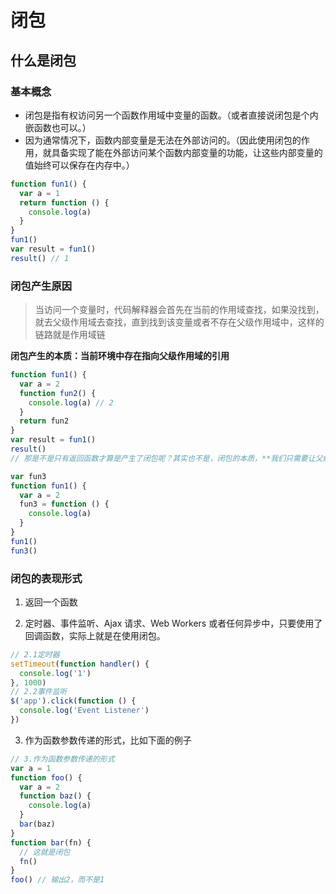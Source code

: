 # 闭包

## 什么是闭包

### 基本概念

- 闭包是指有权访问另一个函数作用域中变量的函数。（或者直接说闭包是个内嵌函数也可以。）
- 因为通常情况下，函数内部变量是无法在外部访问的。（因此使用闭包的作用，就具备实现了能在外部访问某个函数内部变量的功能，让这些内部变量的值始终可以保存在内存中。）

```js
function fun1() {
  var a = 1
  return function () {
    console.log(a)
  }
}
fun1()
var result = fun1()
result() // 1
```

### 闭包产生原因

> 当访问一个变量时，代码解释器会首先在当前的作用域查找，如果没找到，就去父级作用域去查找，直到找到该变量或者不存在父级作用域中，这样的链路就是作用域链

**闭包产生的本质：当前环境中存在指向父级作用域的引用**

```js
function fun1() {
  var a = 2
  function fun2() {
    console.log(a) // 2
  }
  return fun2
}
var result = fun1()
result()
// 那是不是只有返回函数才算是产生了闭包呢？其实也不是，闭包的本质，**我们只需要让父级作用域的引用存在即可**

var fun3
function fun1() {
  var a = 2
  fun3 = function () {
    console.log(a)
  }
}
fun1()
fun3()
```

### 闭包的表现形式

1. 返回一个函数

2. 定时器、事件监听、Ajax 请求、Web Workers 或者任何异步中，只要使用了回调函数，实际上就是在使用闭包。

```js
// 2.1定时器
setTimeout(function handler() {
  console.log('1')
}, 1000)
// 2.2事件监听
$('app').click(function () {
  console.log('Event Listener')
})
```

3. 作为函数参数传递的形式，比如下面的例子

```js
// 3.作为函数参数传递的形式
var a = 1
function foo() {
  var a = 2
  function baz() {
    console.log(a)
  }
  bar(baz)
}
function bar(fn) {
  // 这就是闭包
  fn()
}
foo() // 输出2，而不是1
```

